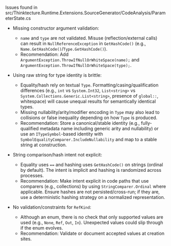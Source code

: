 Issues found in src/Thinktecture.Runtime.Extensions.SourceGenerator/CodeAnalysis/ParameterState.cs

- Missing constructor argument validation:
  - `name` and `type` are not validated. Misuse (reflection/external calls) can result in `NullReferenceException` in `GetHashCode()` (e.g., `Name.GetHashCode()`/`Type.GetHashCode()`).
  - Recommendation: Add `ArgumentException.ThrowIfNullOrWhiteSpace(name);` and `ArgumentException.ThrowIfNullOrWhiteSpace(type);`.

- Using raw string for type identity is brittle:
  - Equality/hash rely on textual `Type`. Formatting/casing/qualification differences (e.g., `int` vs `System.Int32`, `List<string>` vs `System.Collections.Generic.List<string>`, presence of `global::`, whitespace) will cause unequal results for semantically identical types.
  - Missing nullability/arity/modifier encoding in `Type` may also lead to collisions or false inequality depending on how `Type` is produced.
  - Recommendation: Store a canonical/stable identity (e.g., fully-qualified metadata name including generic arity and nullability) or use an `ITypeSymbol`-based identity with `SymbolEqualityComparer.IncludeNullability` and map to a stable string at construction.

- String comparison/hash intent not explicit:
  - Equality uses `==` and hashing uses `GetHashCode()` on strings (ordinal by default). The intent is implicit and hashing is randomized across processes.
  - Recommendation: Make intent explicit in code paths that use comparers (e.g., collections) by using `StringComparer.Ordinal` where applicable. Ensure hashes are not persisted/cross-run; if they are, use a deterministic hashing strategy on a normalized representation.

- No validation/constraints for `RefKind`:
  - Although an enum, there is no check that only supported values are used (e.g., `None`, `Ref`, `Out`, `In`). Unexpected values could slip through if the enum evolves.
  - Recommendation: Validate or document accepted values at creation sites.
